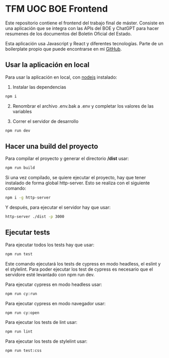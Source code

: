 # TFM UOC BOE Frontend

Este repositorio contiene el frontend del trabajo final de máster. Consiste en una aplicación que se integra con las APIs del BOE y ChatGPT para hacer resumenes de los documentos del Boletin Oficial del Estado.

Esta aplicación usa Javascript y React y diferentes tecnologías. Parte de un boilerplate propio que puede encontrarse en mi [GitHub](https://github.com/mrverde/boilerplate_frontend_react).

## Usar la aplicación en local
Para usar la aplicación en local, con [nodejs](https://nodejs.org/en) instalado:

1. Instalar las dependencias

```bash
npm i
```

2. Renombrar el archivo .env.bak a .env y completar los valores de las variables

3. Correr el servidor de desarrollo

```bash
npm run dev
```

## Hacer una build del proyecto

Para compilar el proyecto y generar el directorio  **/dist** usar:
```bash
npm run build
```

Si una vez compilado, se quiere ejecutar el proyecto, hay que tener instalado de forma global http-server. Esto se realiza con el siguiente comando:
```bash
npm i -g http-server
```

Y después, para ejecutar el servidor hay que usar:
```bash
http-server ./dist -p 3000
```

## Ejecutar tests
Para ejecutar todos los tests hay que usar:
```bash
npm run test
```

Este comando ejecutará los tests de cypress en modo headless, el eslint y el stylelint. Para poder ejecutar los test de cypress es necesario que el servidore esté levantado con npm run dev.

Para ejecutar cypress en modo headless usar:
```bash
npm run cy:run
```

Para ejecutar cypress en modo navegador usar:
```bash
npm run cy:open
```

Para ejecutar los tests de lint usar:
```bash
npm run lint
```

Para ejecutar los tests de stylelint usar:
```bash
npm run test:css
```
